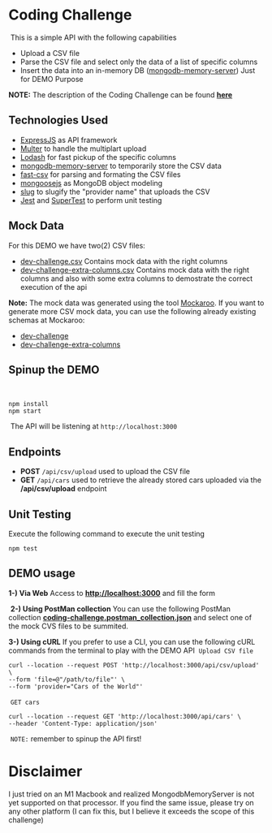 # Coding Challenge
​
This is a simple API with the following capabilities 
- Upload a CSV file
- Parse the CSV file and select only the data of a list of specific columns
- Insert the data into an in-memory DB ([mongodb-memory-server](https://www.npmjs.com/package/mongodb-memory-server)) Just for DEMO Purpose
​

**NOTE:** The description of the Coding Challenge can be found **[here](./REQUIREMENTS.md)**
​
## Technologies Used
- [ExpressJS](https://expressjs.com/) as API framework
- [Multer](https://www.npmjs.com/package/multer) to handle the multiplart upload
- [Lodash](https://lodash.com/) for fast pickup of the specific columns
- [mongodb-memory-server](https://www.npmjs.com/package/mongodb-memory-server) to temporarily store the CSV data
- [fast-csv](https://www.npmjs.com/package/fast-csv) for parsing and formating the CSV files
- [mongoosejs](https://mongoosejs.com/) as MongoDB object modeling
- [slug](https://www.npmjs.com/package/slug) to slugify the "provider name" that uploads the CSV
- [Jest](https://jestjs.io/) and [SuperTest](https://www.npmjs.com/package/supertest) to perform unit testing
​
## Mock Data
For this DEMO we have two(2) CSV files:
- [dev-challenge.csv](./mock/dev-challenge.csv) Contains mock data with the right columns
- [dev-challenge-extra-columns.csv](./mock/dev-challenge-extra-columns.csv) Contains mock data with the right columns and also with some extra columns to demostrate the correct execution of the api
​

**Note:** The mock data was generated using the tool [Mockaroo](https://www.mockaroo.com/). If you want to generate more CSV mock data, you can use the following already existing schemas at Mockaroo:
- [dev-challenge](https://www.mockaroo.com/e7ee74d0)
- [dev-challenge-extra-columns](https://www.mockaroo.com/e7ee74d0)
​
## Spinup the DEMO
​
```
npm install
npm start
```
​
The API will be listening at `http://localhost:3000`
​
## Endpoints
- **POST** `/api/csv/upload` used to upload the CSV file
- **GET** `/api/cars` used to retrieve the already stored cars uploaded via the **/api/csv/upload** endpoint
​
## Unit Testing
Execute the following command to execute the unit testing
```
npm test
```
## DEMO usage

**1-) Via Web**
Access to **[http://localhost:3000](http://localhost:3000)** and fill the form

​
**2-) Using PostMan collection**
You can use the following PostMan collection **[coding-challenge.postman_collection.json](./coding-challenge.postman_collection.json)** and select one of the mock CVS files to be summited.
​

**3-) Using cURL**
If you prefer to use a CLI, you can use the following cURL commands from the terminal to play with the DEMO API
​
`Upload CSV file`
```
curl --location --request POST 'http://localhost:3000/api/csv/upload' \
--form 'file=@"/path/to/file"' \
--form 'provider="Cars of the World"'
```
​
`GET cars`
```
curl --location --request GET 'http://localhost:3000/api/cars' \
--header 'Content-Type: application/json'
```
​
`NOTE:` remember to spinup the API first!


# Disclaimer
I just tried on an M1 Macbook and realized MongodbMemoryServer is not yet supported on that processor. If you find the same issue, please try on any other platform (I can fix this, but I believe it exceeds the scope of this challenge)